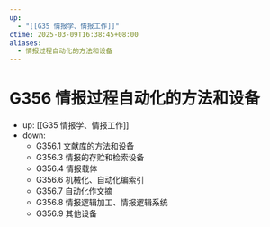 ```yaml
---
up:
  - "[[G35 情报学、情报工作]]"
ctime: 2025-03-09T16:38:45+08:00
aliases:
  - 情报过程自动化的方法和设备
---
```


# G356 情报过程自动化的方法和设备

- up: [[G35 情报学、情报工作]]
- down:	
	- G356.1 文献库的方法和设备
	- G356.3 情报的存贮和检索设备
	- G356.4 情报载体
	- G356.6 机械化、自动化编索引
	- G356.7 自动化作文摘
	- G356.8 情报逻辑加工、情报逻辑系统
	- G356.9 其他设备
	
